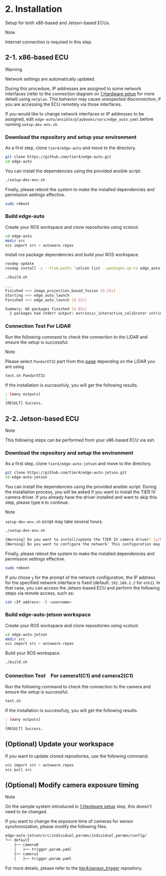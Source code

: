 # 2. Installation

Setup for both x86-based and Jetson-based ECUs.

> [!NOTE]
>
> Internet connection is required in this step.

## 2-1. x86-based ECU

> [!Warning]
>
> Network settings are automatically updated.
>
> During this procedure, IP addresses are assigned to some network interfaces (refer to the connection diagram on [1.Hardware setup](01_hardware_setup.md) for more detail) using `netplan`.
> This behavior may cause unexpected disconnection, if you are accessing the ECU remotely via those interfaces.
>
> If you would like to change network interfaces or IP addresses to be assigned, edit `edge-auto/ansible/playbooks/vars/edge_auto.yaml` before running `setup-dev-env.sh`

### Download the repository and setup your environment

As a first step, clone `tier4/edge-auto` and move to the directory.

```sh
git clone https://github.com/tier4/edge-auto.git
cd edge-auto
```

You can install the dependencies using the provided ansible script.

```sh
./setup-dev-env.sh
```

Finally, please reboot the system to make the installed dependencies and permission settings effective.

```sh
sudo reboot
```

### Build edge-auto

Create your ROS workspace and clone repositories using vcstool.

```sh
cd edge-auto
mkdir src
vcs import src < autoware.repos
```

Install ros package dependencies and build your ROS workspace.

```sh
rosdep update
rosdep install -y --from-paths `colcon list --packages-up-to edge_auto_launch -p` --ignore-src --skip-keys autoware_launch

./build.sh

...
Finished <<< image_projection_based_fusion [0.25s]
Starting >>> edge_auto_launch
Finished <<< edge_auto_launch [0.22s]

Summary: 66 packages finished [6.85s]
  2 packages had stderr output: extrinsic_interactive_calibrator intrinsic_camera_calibrator
```

### Connection Test For LiDAR

Run the following command to check the connection to the LiDAR and ensure the setup is successful.

> [!NOTE]
>
> Please select `PandarXT32` part from this [page](https://tier4.github.io/nebula/supported_sensors/) depending on the LiDAR you are using

```sh
test.sh PandarXT32
```

If the installation is successfuly, you will get the following results.

```sh
: (many outputs)
:
[RESULT] Success.
```

## 2-2. Jetson-based ECU

> [!NOTE]
>
> This following steps can be performed from your x86-based ECU via ssh.

### Download the repository and setup the environment

As a first step, clone `tier4/edge-auto-jetson` and move to the directory.

```sh
git clone https://github.com/tier4/edge-auto-jetson.git
cd edge-auto-jetson
```

You can install the dependencies using the provided ansible script.
During the installation process, you will be asked if you want to install the TIER IV camera driver.
If you already have the driver installed and want to skip this step, please type `N` to continue.

> [!NOTE]
>
> `setup-dev-env.sh` script may take several hours.

```sh
./setup-dev-env.sh

[Warning] Do you want to install/update the TIER IV camera driver? [y/N]:
[Warning] Do you want to configure the network? This configuration may overwrite the IP address of the specific network interface [y/N]:
```

Finally, please reboot the system to make the installed dependencies and permission settings effective.

```sh
sudo reboot
```

If you chose `y` for the prompt of the network configuration,
the IP address for the specified network interface is fixed (default: `192.168.2.2` for `eth1`).
In that case, you can access the Jetson-based ECU and perform the following steps via remote access, such as:
```sh
ssh <IP_address> -l <username>
```

### Build edge-auto-jetson workspace

Create your ROS workspace and clone repositories using vcstool.

```sh
cd edge-auto-jetson
mkdir src
vcs import src < autoware.repos
```

Build your ROS workspace.

```sh
./build.sh
```

### Connection Test　For camera1(C1) and camera2(C1)

Run the following command to check the connection to the camera and ensure the setup is successful.

```sh
test.sh
```

If the installation is successfuly, you will get the following results.

```sh
: (many outputs)
:
[RESULT] Success.
```


## (Optional) Update your workspace

If you want to update cloned repositories, use the following command.

```sh
vcs import src < autoware.repos
vcs pull src
```

## (Optional) Modify camera exposure timing

> [!NOTE]
>
> On the sample system introduced in [1.Hardware setup](01_hardware_setup.md) step, this doesn't need to be changed.

If you want to change the exposure time of cameras for sensor synchronization, please modify the following files.

```sh
edge-auto-jetson/src/individual_params/individual_params/config/
└── default
    ├── camera0
    │   ├── trigger.param.yaml
    ├── camera1
    │   ├── trigger.param.yaml
```

For more details, please refer to the [tier4/sensor_trigger](https://github.com/tier4/sensor_trigger) repository.

